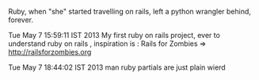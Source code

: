Ruby, when "she" started travelling on rails, left a python wrangler behind, forever.



Tue May  7 15:59:11 IST 2013
My first ruby on rails project, ever to understand ruby on rails , inspiration is : Rails for Zombies => http://railsforzombies.org

Tue May  7 18:44:02 IST 2013
man ruby partials are just plain wierd